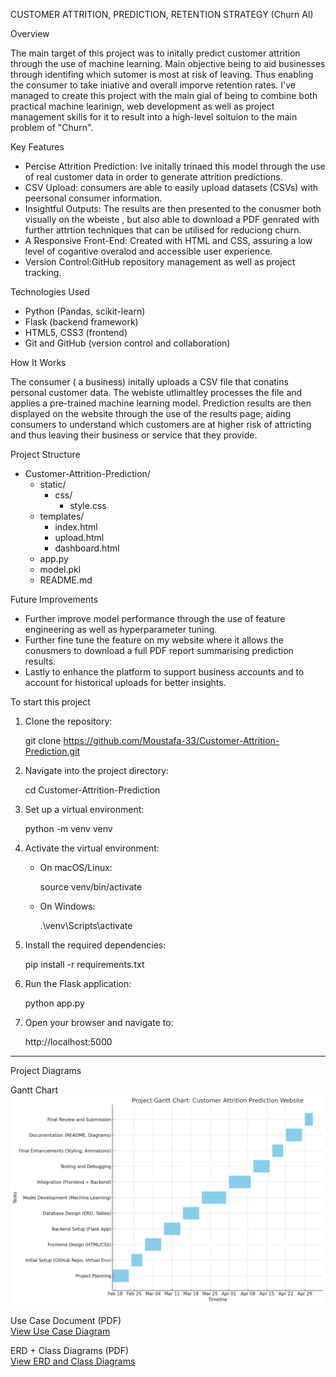 CUSTOMER ATTRITION, PREDICTION, RETENTION STRATEGY (Churn AI)

Overview

The main target of this project was to initally predict customer attrition through the use of machine learning. Main objective being to aid businesses through identifing which sutomer is most at risk of leaving. Thus enabling the consumer to take iniative and overall imporve retention rates. I've managed to create this project with the main gial of being to combine both practical machine learinign, web development as well as project management skills for it to result into a high-level soltuion to the main problem of "Churn".

Key Features

- Percise Attrition Prediction: Ive initally trinaed this model through the use of real customer data in order to generate attrition predictions.  
- CSV Upload: consumers are able to easily upload datasets (CSVs) with peersonal consumer information.  
- Insightful Outputs: The results are then presented to the conusmer both visually on the wbeiste , but also able to download a PDF genrated with further attrtion techniques that can be utilised for reduciong churn.  
- A Responsive Front-End: Created with HTML and CSS, assuring a low level of cogantive overalod and accessible user experience.  
- Version Control:GitHub repository management as well as project tracking.

Technologies Used

- Python (Pandas, scikit-learn)  
- Flask (backend framework)  
- HTML5, CSS3 (frontend)  
- Git and GitHub (version control and collaboration)

How It Works

The consumer ( a business) initally uploads a CSV file that conatins  personal customer data. The webiste utlimaltley processes the file and applies a pre-trained machine learning model. Prediction results are then displayed on the website through the use of the results page, aiding consumers to understand which customers are at higher risk of attricting and thus leaving their business or service that they provide.

Project Structure

- Customer-Attrition-Prediction/  
  - static/  
    - css/  
      - style.css  
  - templates/  
    - index.html  
    - upload.html  
    - dashboard.html  
  - app.py  
  - model.pkl  
  - README.md

Future Improvements

- Further improve model performance through the use of feature engineering as well as hyperparameter tuning.  
- Further fine tune the feature on my website where it allows the conusmers to download a full PDF report summarising prediction results.  
- Lastly to enhance the platform to support business accounts and to account for historical uploads for better insights.


To start this project 


1. Clone the repository:  
   
   git clone https://github.com/Moustafa-33/Customer-Attrition-Prediction.git
   

2. Navigate into the project directory:  
   
   cd Customer-Attrition-Prediction
   

3. Set up a virtual environment:  
   
   python -m venv venv
   

4. Activate the virtual environment:  
   - On macOS/Linux:  
     
     source venv/bin/activate
     
   - On Windows:  
     
     .\venv\Scripts\activate
     

5. Install the required dependencies:  
   
   pip install -r requirements.txt
   

6. Run the Flask application:  
   
   python app.py
   

7. Open your browser and navigate to:  
   
   http://localhost:5000



---

Project Diagrams

Gantt Chart  
![Gantt Chart](CHURN%20AI/output.png)

Use Case Document (PDF)  
[View Use Case Diagram](CHURN%20AI/CHURN%20AI%20USE%20CASE.pdf)

ERD + Class Diagrams (PDF)  
[View ERD and Class Diagrams](CHURN%20AI/Mustafa.pdf)


   

